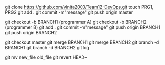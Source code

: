 
  git clone https://github.com/vinita2000/Team12-DevOps.git
  touch PRG1, PRG2
  git add .
  git commit -m"message"
  git push origin master

  git checkout -b BRANCH1 (programmer A)
  git checkout -b BRANCH2 (programmer B)
  git add .
  git commit -m"message"
  git push origin BRANCH1
  git push origin BRANCH2

  git checkout master
  git merge BRANCH1
  git merge BRANCH2
  git branch -d BRANCH1
  git branch -d BRANCH2
  git log

  git mv new_file old_file
  git revert HEAD~

